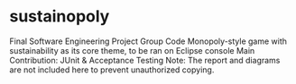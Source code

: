 # sustainopoly
Final Software Engineering Project Group Code
Monopoly-style game with sustainability as its core theme, to be ran on Eclipse console
Main Contribution: JUnit & Acceptance Testing
Note: The report and diagrams are not included here to prevent unauthorized copying.
